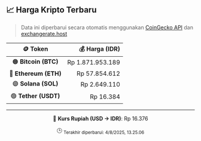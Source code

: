 

<!-- HARGA_KRIPTO -->
## 📈 Harga Kripto Terbaru

> Data ini diperbarui secara otomatis menggunakan [CoinGecko API](https://www.coingecko.com/) dan [exchangerate.host](https://exchangerate.host/)

<div align="center">

| 🪙 Token | 💰 Harga (IDR) |
|:------:|---------------:|
| 🟠 **Bitcoin (BTC)**   | Rp 1.871.953.189 |
| 🔵 **Ethereum (ETH)**  | Rp 57.854.612 |
| 🟣 **Solana (SOL)**    | Rp 2.649.110 |
| 🟢 **Tether (USDT)**   | Rp 16.384 |

---

💱 **Kurs Rupiah (USD → IDR)**: Rp 16.376

🕒 <sub>Terakhir diperbarui: 4/8/2025, 13.25.06</sub>

</div>
<!-- /HARGA_KRIPTO -->